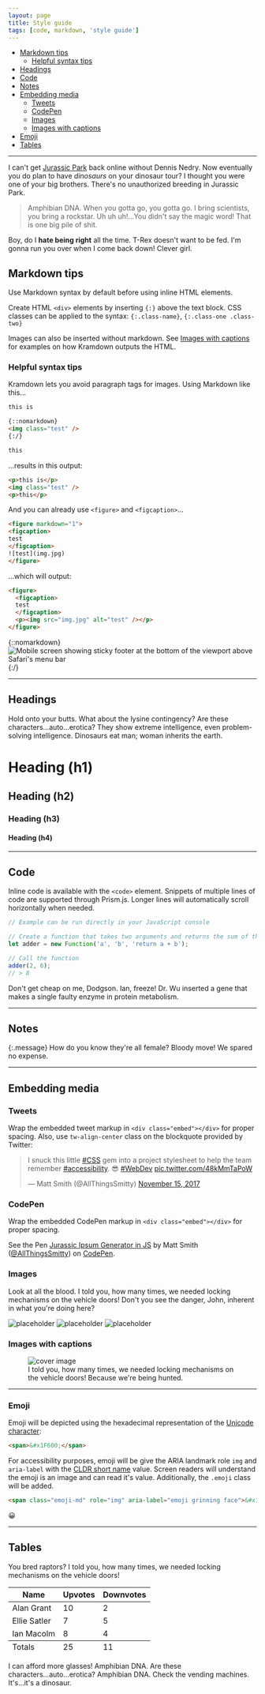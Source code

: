 ```yaml
---
layout: page
title: Style guide
tags: [code, markdown, 'style guide']
---
```


* [Markdown tips](#markdown-tips)
  * [Helpful syntax tips](#helpful-syntax-tips)
* [Headings](#headings)
* [Code](#code)
* [Notes](#notes)
* [Embedding media](#embedding-media)
  * [Tweets](#tweets)
  * [CodePen](#codepen)
  * [Images](#images)
  * [Images with captions](#images-with-captions)
* [Emoji](#emoji)
* [Tables](#tables)

-----

I can't get <a href="https://codepen.io/AllThingsSmitty/pen/bpmZpK" rel="external">Jurassic Park</a> back online without Dennis Nedry. Now eventually you do plan to have _dinosaurs_ on your dinosaur tour? I thought you were one of your big brothers. There's no unauthorized breeding in Jurassic Park.

> Amphibian DNA. When you gotta go, you gotta go. I bring scientists, you bring a rockstar. Uh uh uh!...You didn't say the magic word! That is one big pile of shit.

Boy, do I **hate being right** all the time. T-Rex doesn't want to be fed. I'm gonna run you over when I come back down! Clever girl.

<!--## Inline HTML elements

- **To bold text**, use `**` around words. Always use `<strong>` over `<b>` when using straight HTML.
- _To italicize text_, use `_` around words. Always use `<em>` over `<i>`.
- Abbreviations, like <abbr title="HyperText Markup Langage">HTML</abbr> should use `<abbr>`, with an optional `title` attribute for the full phrase.
- Citations, like <cite>&mdash; Matt Smith</cite>, should use `<cite>`.
- <del>Deleted</del> text should use `<del>` and <ins>inserted</ins> text should use `<ins>`.
- Superscript <sup>text</sup> uses `<sup>` and subscript <sub>text</sub> uses `<sub>`.

-----

Most of these elements are styled by browsers with few custom modifications done here.-->

## Markdown tips

Use Markdown syntax by default before using inline HTML elements.

Create HTML `<div>` elements by inserting `{:}` above the text block. CSS classes can be applied to the syntax: `{:.class-name}`, `{:.class-one .class-two}`

Images can also be inserted without markdown. See [Images with captions](#images-with-captions) for examples on how Kramdown outputs the HTML.

###  Helpful syntax tips 

Kramdown lets you avoid paragraph tags for images. Using Markdown like this...

```html
this is

{::nomarkdown}
<img class="test" />
{:/}

this
```

...results in this output:

```html
<p>this is</p>
<img class="test" />
<p>this</p>
```

And you can already use `<figure>` and `<figcaption>`...

```html
<figure markdown="1">
<figcaption>
test
</figcaption>
![test](img.jpg)
</figure>
```

...which will output:

```html
<figure>
  <figcaption>
  test
  </figcaption>
  <p><img src="img.jpg" alt="test" /></p>
</figure>
```

{::nomarkdown}
<img src="/img/posts/2020-05-11-css-fix-for-100vh-in-mobile-webkit-02.png" alt="Mobile screen showing sticky footer at the bottom of the viewport above Safari's menu bar" height="auto" width="auto" class="center" />
{:/}

-----

## Headings

Hold onto your butts. What about the lysine contingency? Are these characters...auto...erotica? They show extreme intelligence, even problem-solving intelligence. Dinosaurs eat man; woman inherits the earth.

# Heading (h1)
## Heading (h2)
### Heading (h3)
#### Heading (h4)

-----

## Code

Inline code is available with the `<code>` element. Snippets of multiple lines of code are supported through Prism.js. Longer lines will automatically scroll horizontally when needed.

```javascript
// Example can be run directly in your JavaScript console

// Create a function that takes two arguments and returns the sum of those arguments
let adder = new Function('a', 'b', 'return a + b');

// Call the function
adder(2, 6);
// > 8
```

<!--
You may also optionally show code snippets with line numbers. Add `linenos` to the Prism tags.

```javascript
{% highlight javascript linenos %}
// Example can be run directly in your JavaScript console

// Create a function that takes two arguments and returns the sum of those arguments
let adder = new Function("a", "b", "return a + b");

// Call the function
adder(2, 6);
// > 8
<!--{% endhighlight %}
```
-->

Don't get cheap on me, Dodgson. Ian, freeze! Dr. Wu inserted a gene that makes a single faulty enzyme in protein metabolism. 

-----

## Notes

{:.message}
How do you know they're all female? Bloody move! We spared no expense.

-----

## Embedding media

### Tweets

Wrap the embedded tweet markup in `<div class="embed"></div>` for proper spacing. Also, use  `tw-align-center` class on the blockquote provided by Twitter:

<div class="embed">
  <blockquote class="twitter-tweet tw-align-center"><p lang="en" dir="ltr">I snuck this little <a href="https://twitter.com/hashtag/CSS?src=hash&amp;ref_src=twsrc%5Etfw">#CSS</a> gem into a project stylesheet to help the team remember <a href="https://twitter.com/hashtag/accessibility?src=hash&amp;ref_src=twsrc%5Etfw">#accessibility</a>. 😎 <a href="https://twitter.com/hashtag/WebDev?src=hash&amp;ref_src=twsrc%5Etfw">#WebDev</a> <a href="https://t.co/48kMmTaPoW">pic.twitter.com/48kMmTaPoW</a></p>&mdash; Matt Smith (@AllThingsSmitty) <a href="https://twitter.com/AllThingsSmitty/status/930617039085035520?ref_src=twsrc%5Etfw">November 15, 2017</a></blockquote>
  <script async src="https://platform.twitter.com/widgets.js" charset="utf-8"></script>
</div>

### CodePen

Wrap the embedded CodePen markup in `<div class="embed"></div>` for proper spacing.

<div class="embed">
  <p data-height="500" data-theme-id="0" data-slug-hash="bpmZpK" data-default-tab="result" data-user="AllThingsSmitty" data-embed-version="2" data-pen-title="Jurassic Ipsum Generator in JS" class="codepen">See the Pen <a href="http://codepen.io/AllThingsSmitty/pen/bpmZpK/">Jurassic Ipsum Generator in JS</a> by Matt Smith (<a href="http://codepen.io/AllThingsSmitty">@AllThingsSmitty</a>) on <a href="http://codepen.io">CodePen</a>.</p>
  <script async src="https://production-assets.codepen.io/assets/embed/ei.js"></script>
</div>

<!--
### Lists

I can't get Jurassic Park back online without Dennis Nedry. I really hate that man. It's a Unix system, I know this! When you gotta go, you gotta go. Boy, do I hate being right all the time. Don't get cheap on me, Dodgson. Now eventually you do plan to have dinosaurs on your dinosaur tour?

* White rabbit object: whatever it did, it did it all.
* Dennis, our lives are in your hands and you've got butterfingers?
* I'm always on the lookout for a future ex-Mrs. Malcolm. 

Dr. Wu inserted a gene that makes a single faulty enzyme in protein metabolism.

1. The only one I've got on my side is the blood-sucking lawyer.
2. Hold onto your butts.
3. I'm gonna run you over when I come back down!

Remind me to thank John for the wonderful weekend. He's gonna eat the goat?

<dl>
  <dt>HyperText Markup Language (HTML)</dt>
  <dd>The language used to describe and define the content of a Web page</dd>

  <dt>Cascading Style Sheets (CSS)</dt>
  <dd>Used to describe the appearance of Web content</dd>

  <dt>JavaScript (JS)</dt>
  <dd>The programming language used to build advanced Web sites and applications</dd>
</dl>

The only one I've got on my side is the blood-sucking lawyer. I'm gonna run you over when I come back down! He's gonna eat the goat? Must go faster! I really hate that man.
-->

### Images

Look at all the blood. I told you, how many times, we needed locking mechanisms on the vehicle doors! Don't you see the danger, John, inherent in what you're doing here?

![placeholder](http://placehold.it/800x400 "Large example image")
![placeholder](http://placehold.it/400x200 "Medium example image")
![placeholder](http://placehold.it/200x200 "Small example image")

###  Images with captions

<figure>
  <picture class="cover-image">
    <source srcset="http://placehold.it/800x400" type="image/webp">
    <source srcset="http://placehold.it/800x400" type="image/jpeg">
    <img src="http://placehold.it/800x400" alt="cover image">
  </picture>
  <figcaption>
    I told you, how many times, we needed locking mechanisms on the vehicle doors! Because we're being hunted.
  </figcaption>
</figure>

-----

### Emoji

Emoji will be depicted using the hexadecimal representation of the [Unicode character](https://unicode.org/emoji/charts/full-emoji-list.html):

```html
<span>&#x1F600;</span>
```

For accessibility purposes, emoji will be give the ARIA landmark role `img` and `aria-label` with the [CLDR short name](https://unicode.org/emoji/format.html#col-name) value. Screen readers will understand the emoji is an image and can read it's value. Additionally, the `.emoji` class will be added.

```html
<span class="emoji-md" role="img" aria-label="emoji grinning face">&#x1F600;</span>
```

<span class="emoji-md" role="img" aria-label="emoji grinning face">&#x1F600;</span>


-----

## Tables

You bred raptors? I told you, how many times, we needed locking mechanisms on the vehicle doors!

<table>
  <thead>
    <tr>
      <th>Name</th>
      <th>Upvotes</th>
      <th>Downvotes</th>
    </tr>
  </thead>
  <tfoot>
    <tr>
      <td>Totals</td>
      <td>25</td>
      <td>11</td>
    </tr>
  </tfoot>
  <tbody>
    <tr>
      <td>Alan Grant</td>
      <td>10</td>
      <td>2</td>
    </tr>
    <tr>
      <td>Ellie Satler</td>
      <td>7</td>
      <td>5</td>
    </tr>
    <tr>
      <td>Ian Macolm</td>
      <td>8</td>
      <td>4</td>
    </tr>
  </tbody>
</table>

I can afford more glasses! Amphibian DNA. Are these characters...auto...erotica? Amphibian DNA. Check the vending machines. It's...it's a dinosaur.

<!--
## Footnotes

Clicking this number[^fn-sample_footnote] will lead you to a footnote. The syntax looks like:

```text
Clicking this number[^fn-sample_footnote]
```

Each footnote needs the `^fn-` prefix and a unique ID to be referenced for the footnoted content. The syntax for that list looks something like this:

```text
[^fn-sample_footnote]: Handy! Now click the return link to go back.
```

You can place the footnoted content wherever you like. Markdown parsers should properly place it at the bottom of the post.
-->


<!--
[^fn-sample_footnote]: Handy! Now click the return link to go back.
-->